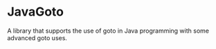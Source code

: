 JavaGoto
========

A library that supports the use of goto in Java programming with some advanced goto uses.
